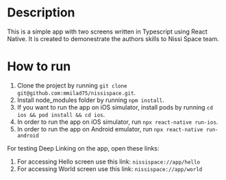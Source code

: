 # Description
This is a simple app with two screens written in Typescript using React Native. It is created to demonestrate the authors skills to Nissi Space team.

# How to run
1. Clone the project by running `git clone git@github.com:mmilad75/nissispace.git`.
2. Install node_modules folder by running `npm install`.
3. If you want to run the app on iOS simulator, install pods by running `cd ios && pod install && cd ios`.
4. In order to run the app on iOS simulator, run `npx react-native run-ios`.
5. In order to run the app on Android emulator, run `npx react-native run-android`

For testing Deep Linking on the app, open these links:
1. For accessing Hello screen use this link: `nissispace://app/hello`
2. For accessing World screen use this link: `nissispace://app/world`
